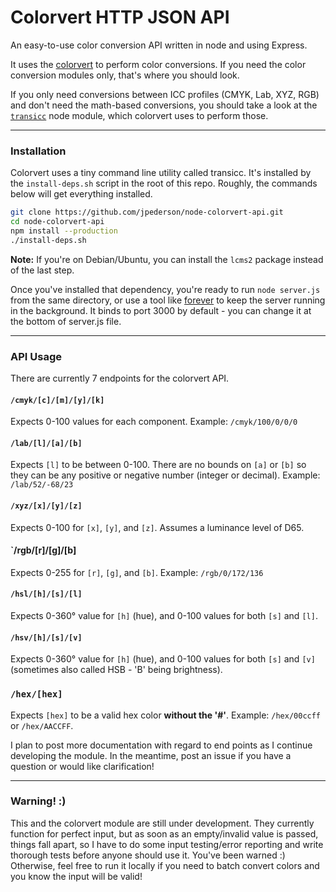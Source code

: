 # Colorvert HTTP JSON API

An easy-to-use color conversion API written in node and using Express. 

It uses the [colorvert](https://github.com/jpederson/node-colorvert) to perform color conversions. If you need the color conversion modules only, that's where you should look.

If you only need conversions between ICC profiles (CMYK, Lab, XYZ, RGB) and don't need the math-based conversions, you should take a look at the [`transicc`](https://github.com/jpederson/node-transicc) node module, which colorvert uses to perform those.

*****

### Installation

Colorvert uses a tiny command line utility called transicc. It's installed by the `install-deps.sh` script in the root of this repo. Roughly, the commands below will get everything installed.

```bash
git clone https://github.com/jpederson/node-colorvert-api.git
cd node-colorvert-api
npm install --production
./install-deps.sh
```

**Note:** If you're on Debian/Ubuntu, you can install the `lcms2` package instead of the last step.

Once you've installed that dependency, you're ready to run `node server.js` from the same directory, or use a tool like [forever](https://github.com/nodejitsu/forever) to keep the server running in the background. It binds to port 3000 by default - you can change it at the bottom of server.js file.

*****

### API Usage

There are currently 7 endpoints for the colorvert API.

#### `/cmyk/[c]/[m]/[y]/[k]`

Expects 0-100 values for each component. Example: `/cmyk/100/0/0/0`

#### `/lab/[l]/[a]/[b]`

Expects `[l]` to be between 0-100. There are no bounds on `[a]` or `[b]` so they can be any positive or negative number (integer or decimal). Example: `/lab/52/-68/23`

#### `/xyz/[x]/[y]/[z]`

Expects 0-100 for `[x]`, `[y]`, and `[z]`. Assumes a luminance level of D65. 

#### `/rgb/[r]/[g]/[b]

Expects 0-255 for `[r]`, `[g]`, and `[b]`. Example: `/rgb/0/172/136`

#### `/hsl/[h]/[s]/[l]`

Expects 0-360&deg; value for `[h]` (hue), and 0-100 values for both `[s]` and `[l]`.

#### `/hsv/[h]/[s]/[v]`

Expects 0-360&deg; value for `[h]` (hue), and 0-100 values for both `[s]` and `[v]` (sometimes also called HSB - 'B' being brightness).

### `/hex/[hex]`

Expects `[hex]` to be a valid hex color **without the '#'**. Example: `/hex/00ccff` or `/hex/AACCFF`.

I plan to post more documentation with regard to end points as I continue developing the module. In the meantime, post an issue if you have a question or would like clarification!

*****

### Warning! :)

This and the colorvert module are still under development. They currently function for perfect input, but as soon as an empty/invalid value is passed, things fall apart, so I have to do some input testing/error reporting and write thorough tests before anyone should use it. You've been warned :) Otherwise, feel free to run it locally if you need to batch convert colors and you know the input will be valid!
